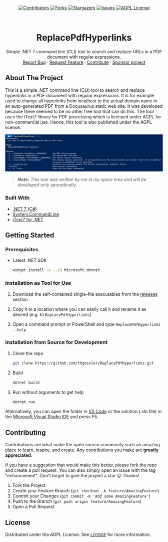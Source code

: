 ﻿<div align="center">

[![Contributors][contributors-shield]][contributors-url]
[![Forks][forks-shield]][forks-url]
[![Stargazers][stars-shield]][stars-url]
[![Issues][issues-shield]][issues-url]
[![AGPL License][license-shield]][license-url]

</div>

<!-- PROJECT LOGO -->
<br />
<div align="center">
  <h1 align="center">ReplacePdfHyperlinks</h1>

  <p align="center">
    Simple .NET 7 command line (CLI) tool to search and replace URLs in a PDF document with regular expressions.
    <br />
    <a href="https://github.com/thgossler/ReplacePdfHyperlinks/issues">Report Bug</a>
    ·
    <a href="https://github.com/thgossler/ReplacePdfHyperlinks/issues">Request Feature</a>
    ·
    <a href="https://github.com/thgossler/ReplacePdfHyperlinks#contributing">Contribute</a>
    ·
    <a href="https://github.com/sponsors/thgossler">Sponsor project</a>
  </p>
</div>


## About The Project

This is a simple .NET command line (CLI) tool to search and replace hyperlinks in a PDF document with regular expressions. It is for example used to change all hyperlinks from localhost to the actual domain name in an auto-generated PDF from a Docusaurus static web site. It was developed because there seemed to be no other free tool that can do this. The tool uses the iText7 library for PDF processing which is licensed under AGPL for non-commercial use. Hence, this tool is also published under the AGPL license.

[![ReplacePdfHyperlinks screen shot][product-screenshot]]([https://github.com/thgossler/WebPageHost/])

> _**Note:** This tool was written by me in my spare time and will be developed only sporadically._


### Built With

* [.NET 7 (C#)](https://dotnet.microsoft.com/en-us/)
* [System.CommandLine](https://github.com/dotnet/command-line-api)
* [iText7 for .NET](https://github.com/itext/itext7-dotnet)


## Getting Started

### Prerequisites

* Latest .NET SDK
  ```sh
  winget install -e --id Microsoft.dotnet
  ```


### Installation as Tool for Use

1. Download the self-contained single-file executables from the [releases](https://github.com/thgossler/ReplacePdfHyperlinks/releases) section

2. Copy it to a location where you can easily call it and rename it as desired (e.g. to `ReplacePdfHyperlinks`)

3. Open a command prompt or PowerShell and type `ReplacePdfHyperlinks --help`


### Installation from Source for Development

1. Clone the repo
   ```sh
   git clone https://github.com/thgossler/ReplacePdfHyperlinks.git
   ```
2. Build
   ```sh
   dotnet build
   ```
3. Run without arguments to get help
   ```sh
   dotnet run
   ```

Alternatively, you can open the folder in [VS Code](https://code.visualstudio.com/) or the solution (.sln file) in the [Microsoft Visual Studio IDE](https://visualstudio.microsoft.com/vs/) and press F5.


## Contributing

Contributions are what make the open source community such an amazing place to learn, inspire, and create. Any contributions you make are **greatly appreciated**.

If you have a suggestion that would make this better, please fork the repo and create a pull request. You can also simply open an issue with the tag "enhancement".
Don't forget to give the project a star :wink: Thanks!

1. Fork the Project
2. Create your Feature Branch (`git checkout -b feature/AmazingFeature`)
3. Commit your Changes (`git commit -m 'Add some AmazingFeature'`)
4. Push to the Branch (`git push origin feature/AmazingFeature`)
5. Open a Pull Request


## License

Distributed under the AGPL License. See [`LICENSE`](https://github.com/thgossler/ReplacePdfHyperlinks/blob/main/LICENSE) for more information.



<!-- MARKDOWN LINKS & IMAGES (https://www.markdownguide.org/basic-syntax/#reference-style-links) -->
[contributors-shield]: https://img.shields.io/github/contributors/thgossler/ReplacePdfHyperlinks.svg
[contributors-url]: https://github.com/thgossler/ReplacePdfHyperlinks/graphs/contributors
[forks-shield]: https://img.shields.io/github/forks/thgossler/ReplacePdfHyperlinks.svg
[forks-url]: https://github.com/thgossler/ReplacePdfHyperlinks/network/members
[stars-shield]: https://img.shields.io/github/stars/thgossler/ReplacePdfHyperlinks.svg
[stars-url]: https://github.com/thgossler/ReplacePdfHyperlinks/stargazers
[issues-shield]: https://img.shields.io/github/issues/thgossler/ReplacePdfHyperlinks.svg
[issues-url]: https://github.com/thgossler/ReplacePdfHyperlinks/issues
[license-shield]: https://img.shields.io/github/license/thgossler/ReplacePdfHyperlinks.svg
[license-url]: https://github.com/thgossler/ReplacePdfHyperlinks/blob/main/LICENSE
[product-screenshot]: images/screenshot.png
